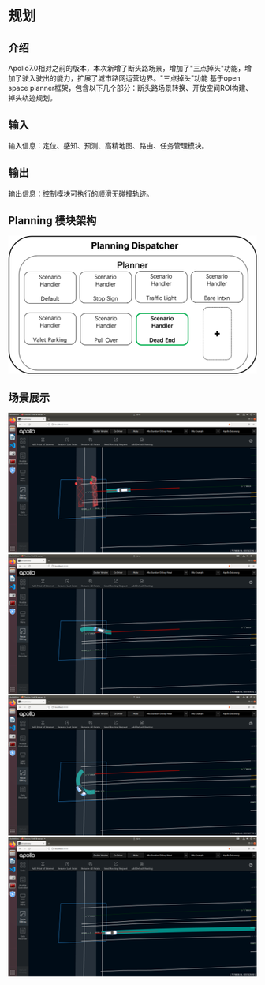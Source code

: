 # 规划

## 介绍

Apollo7.0相对之前的版本，本次新增了断头路场景，增加了"三点掉头"功能，增加了驶入驶出的能力，扩展了城市路网运营边界。"三点掉头"功能
基于open space planner框架，包含以下几个部分：断头路场景转换、开放空间ROI构建、掉头轨迹规划。

## 输入
输入信息：定位、感知、预测、高精地图、路由、任务管理模块。

## 输出
输出信息：控制模块可执行的顺滑无碰撞轨迹。

## Planning 模块架构
![](images/DeadEndScenario.png)

## 场景展示
![](images/EnterDeadEnd.png)
![](images/TuringAround1.png)
![](images/TuringAround2.png)
![](images/OutDeadEnd.png)
